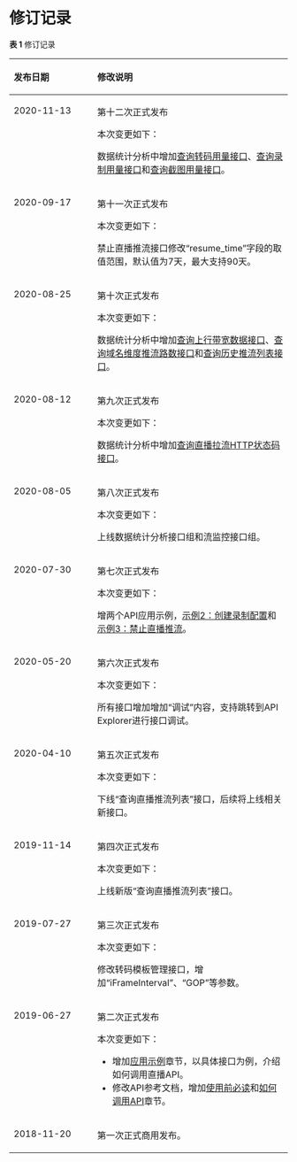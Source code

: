 # 修订记录<a name="live_03_0046"></a>

**表 1**  修订记录

<a name="table471418575488"></a>
<table><thead align="left"><tr id="row1971575774810"><th class="cellrowborder" valign="top" width="30%" id="mcps1.2.3.1.1"><p id="p371535717483"><a name="p371535717483"></a><a name="p371535717483"></a>发布日期</p>
</th>
<th class="cellrowborder" valign="top" width="70%" id="mcps1.2.3.1.2"><p id="p197154577485"><a name="p197154577485"></a><a name="p197154577485"></a>修改说明</p>
</th>
</tr>
</thead>
<tbody><tr id="row11798193313918"><td class="cellrowborder" valign="top" width="30%" headers="mcps1.2.3.1.1 "><p id="p1679933313915"><a name="p1679933313915"></a><a name="p1679933313915"></a>2020-11-13</p>
</td>
<td class="cellrowborder" valign="top" width="70%" headers="mcps1.2.3.1.2 "><p id="p1279912330913"><a name="p1279912330913"></a><a name="p1279912330913"></a>第十二次正式发布</p>
<p id="p94014487910"><a name="p94014487910"></a><a name="p94014487910"></a>本次变更如下：</p>
<p id="p165111145105"><a name="p165111145105"></a><a name="p165111145105"></a>数据统计分析中增加<a href="查询转码用量接口.md">查询转码用量接口</a>、<a href="查询录制用量接口.md">查询录制用量接口</a>和<a href="查询截图用量接口.md">查询截图用量接口</a>。</p>
</td>
</tr>
<tr id="row1143563655813"><td class="cellrowborder" valign="top" width="30%" headers="mcps1.2.3.1.1 "><p id="p2436133635817"><a name="p2436133635817"></a><a name="p2436133635817"></a>2020-09-17</p>
</td>
<td class="cellrowborder" valign="top" width="70%" headers="mcps1.2.3.1.2 "><p id="p154361366583"><a name="p154361366583"></a><a name="p154361366583"></a>第十一次正式发布</p>
<p id="p3481255145813"><a name="p3481255145813"></a><a name="p3481255145813"></a>本次变更如下：</p>
<p id="p6645145910583"><a name="p6645145910583"></a><a name="p6645145910583"></a>禁止直播推流接口修改<span class="parmname" id="parmname5372153018594"><a name="parmname5372153018594"></a><a name="parmname5372153018594"></a>“resume_time”</span>字段的取值范围，默认值为7天，最大支持90天。</p>
</td>
</tr>
<tr id="row1615093134815"><td class="cellrowborder" valign="top" width="30%" headers="mcps1.2.3.1.1 "><p id="p1315093134820"><a name="p1315093134820"></a><a name="p1315093134820"></a>2020-08-25</p>
</td>
<td class="cellrowborder" valign="top" width="70%" headers="mcps1.2.3.1.2 "><p id="p15150831164818"><a name="p15150831164818"></a><a name="p15150831164818"></a>第十次正式发布</p>
<p id="p38111049134813"><a name="p38111049134813"></a><a name="p38111049134813"></a>本次变更如下：</p>
<p id="p15506323135019"><a name="p15506323135019"></a><a name="p15506323135019"></a>数据统计分析中增加<a href="查询上行带宽数据接口.md">查询上行带宽数据接口</a>、<a href="查询域名维度推流路数接口.md">查询域名维度推流路数接口</a>和<a href="查询历史推流列表接口.md">查询历史推流列表接口</a>。</p>
</td>
</tr>
<tr id="row9924151042412"><td class="cellrowborder" valign="top" width="30%" headers="mcps1.2.3.1.1 "><p id="p1792421010240"><a name="p1792421010240"></a><a name="p1792421010240"></a>2020-08-12</p>
</td>
<td class="cellrowborder" valign="top" width="70%" headers="mcps1.2.3.1.2 "><p id="p18401641145419"><a name="p18401641145419"></a><a name="p18401641145419"></a>第九次正式发布</p>
<p id="p2254151910244"><a name="p2254151910244"></a><a name="p2254151910244"></a>本次变更如下：</p>
<p id="p62541196248"><a name="p62541196248"></a><a name="p62541196248"></a>数据统计分析中增加<a href="查询直播拉流HTTP状态码接口.md">查询直播拉流HTTP状态码接口</a>。</p>
</td>
</tr>
<tr id="row123740692014"><td class="cellrowborder" valign="top" width="30%" headers="mcps1.2.3.1.1 "><p id="p93755617203"><a name="p93755617203"></a><a name="p93755617203"></a>2020-08-05</p>
</td>
<td class="cellrowborder" valign="top" width="70%" headers="mcps1.2.3.1.2 "><p id="p17175143619544"><a name="p17175143619544"></a><a name="p17175143619544"></a>第八次正式发布</p>
<p id="p1976101412016"><a name="p1976101412016"></a><a name="p1976101412016"></a>本次变更如下：</p>
<p id="p9514151552013"><a name="p9514151552013"></a><a name="p9514151552013"></a>上线数据统计分析接口组和流监控接口组。</p>
</td>
</tr>
<tr id="row194301648155611"><td class="cellrowborder" valign="top" width="30%" headers="mcps1.2.3.1.1 "><p id="p14305482565"><a name="p14305482565"></a><a name="p14305482565"></a>2020-07-30</p>
</td>
<td class="cellrowborder" valign="top" width="70%" headers="mcps1.2.3.1.2 "><p id="p3662172711544"><a name="p3662172711544"></a><a name="p3662172711544"></a>第七次正式发布</p>
<p id="p1583695711567"><a name="p1583695711567"></a><a name="p1583695711567"></a>本次变更如下：</p>
<p id="p1785092082019"><a name="p1785092082019"></a><a name="p1785092082019"></a>增两个API应用示例，<a href="示例2-创建录制配置.md">示例2：创建录制配置</a>和<a href="示例3-禁止直播推流.md">示例3：禁止直播推流</a>。</p>
</td>
</tr>
<tr id="row82653554284"><td class="cellrowborder" valign="top" width="30%" headers="mcps1.2.3.1.1 "><p id="p18266105562818"><a name="p18266105562818"></a><a name="p18266105562818"></a>2020-05-20</p>
</td>
<td class="cellrowborder" valign="top" width="70%" headers="mcps1.2.3.1.2 "><p id="p1251110217546"><a name="p1251110217546"></a><a name="p1251110217546"></a>第六次正式发布</p>
<p id="p173812503318"><a name="p173812503318"></a><a name="p173812503318"></a>本次变更如下：</p>
<p id="p13266855122820"><a name="p13266855122820"></a><a name="p13266855122820"></a>所有接口增加增加<span class="menucascade" id="menucascade88178249314"><a name="menucascade88178249314"></a><a name="menucascade88178249314"></a>“<span class="uicontrol" id="uicontrol13817524193119"><a name="uicontrol13817524193119"></a><a name="uicontrol13817524193119"></a>调试</span>”</span>内容，支持跳转到API Explorer进行接口调试。</p>
</td>
</tr>
<tr id="row471575754810"><td class="cellrowborder" valign="top" width="30%" headers="mcps1.2.3.1.1 "><p id="p10715145710486"><a name="p10715145710486"></a><a name="p10715145710486"></a>2020-04-10</p>
</td>
<td class="cellrowborder" valign="top" width="70%" headers="mcps1.2.3.1.2 "><p id="p1565111405414"><a name="p1565111405414"></a><a name="p1565111405414"></a>第五次正式发布</p>
<p id="p17715155719486"><a name="p17715155719486"></a><a name="p17715155719486"></a>本次变更如下：</p>
<p id="p1196643518512"><a name="p1196643518512"></a><a name="p1196643518512"></a>下线<span class="menucascade" id="menucascade8597112013359"><a name="menucascade8597112013359"></a><a name="menucascade8597112013359"></a>“<span class="uicontrol" id="uicontrol75972020103512"><a name="uicontrol75972020103512"></a><a name="uicontrol75972020103512"></a>查询直播推流列表</span>”</span>接口，后续将上线相关新接口。</p>
</td>
</tr>
<tr id="row0715145774810"><td class="cellrowborder" valign="top" width="30%" headers="mcps1.2.3.1.1 "><p id="p1715125715482"><a name="p1715125715482"></a><a name="p1715125715482"></a>2019-11-14</p>
</td>
<td class="cellrowborder" valign="top" width="70%" headers="mcps1.2.3.1.2 "><p id="p6307107115412"><a name="p6307107115412"></a><a name="p6307107115412"></a>第四次正式发布</p>
<p id="p362184315316"><a name="p362184315316"></a><a name="p362184315316"></a>本次变更如下：</p>
<p id="p37151257174818"><a name="p37151257174818"></a><a name="p37151257174818"></a>上线新版<span class="menucascade" id="menucascade1654114286282"><a name="menucascade1654114286282"></a><a name="menucascade1654114286282"></a>“<span class="uicontrol" id="uicontrol1554152892817"><a name="uicontrol1554152892817"></a><a name="uicontrol1554152892817"></a>查询直播推流列表</span>”</span>接口。</p>
</td>
</tr>
<tr id="row6715175744818"><td class="cellrowborder" valign="top" width="30%" headers="mcps1.2.3.1.1 "><p id="p0715135754810"><a name="p0715135754810"></a><a name="p0715135754810"></a>2019-07-27</p>
</td>
<td class="cellrowborder" valign="top" width="70%" headers="mcps1.2.3.1.2 "><p id="p75415211543"><a name="p75415211543"></a><a name="p75415211543"></a>第三次正式发布</p>
<p id="p54541928133113"><a name="p54541928133113"></a><a name="p54541928133113"></a>本次变更如下：</p>
<p id="p117151571485"><a name="p117151571485"></a><a name="p117151571485"></a>修改转码模板管理接口，增加<span class="parmname" id="parmname7433020182717"><a name="parmname7433020182717"></a><a name="parmname7433020182717"></a>“iFrameInterval”</span>、<span class="parmname" id="parmname207619183279"><a name="parmname207619183279"></a><a name="parmname207619183279"></a>“GOP”</span>等参数。</p>
</td>
</tr>
<tr id="row4715145704814"><td class="cellrowborder" valign="top" width="30%" headers="mcps1.2.3.1.1 "><p id="p771519576489"><a name="p771519576489"></a><a name="p771519576489"></a>2019-06-27</p>
</td>
<td class="cellrowborder" valign="top" width="70%" headers="mcps1.2.3.1.2 "><p id="p15868850135315"><a name="p15868850135315"></a><a name="p15868850135315"></a>第二次正式发布</p>
<p id="p103196502290"><a name="p103196502290"></a><a name="p103196502290"></a>本次变更如下：</p>
<a name="ul5934115920296"></a><a name="ul5934115920296"></a><ul id="ul5934115920296"><li>增加<a href="示例1-创建转码模板.md">应用示例</a>章节，以具体接口为例，介绍如何调用直播API。</li><li>修改API参考文档，增加<a href="使用前必读.md">使用前必读</a>和<a href="构造请求.md">如何调用API</a>章节。</li></ul>
</td>
</tr>
<tr id="row77153575483"><td class="cellrowborder" valign="top" width="30%" headers="mcps1.2.3.1.1 "><p id="p19715657194819"><a name="p19715657194819"></a><a name="p19715657194819"></a>2018-11-20</p>
</td>
<td class="cellrowborder" valign="top" width="70%" headers="mcps1.2.3.1.2 "><p id="p1071505774814"><a name="p1071505774814"></a><a name="p1071505774814"></a>第一次正式商用发布。</p>
</td>
</tr>
</tbody>
</table>

